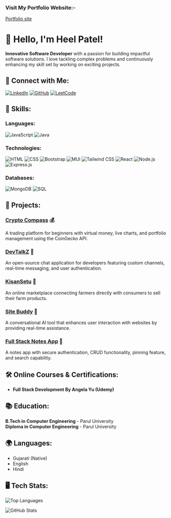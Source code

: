 ### Visit My Portfolio Website:-
[Portfolio site](https://patelheel.me/)


# 👋 Hello, I'm Heel Patel!

**Innovative Software Developer** with a passion for building impactful software solutions. I love tackling complex problems and continuously enhancing my skill set by working on exciting projects.

## 🔗 Connect with Me:
[![LinkedIn](https://img.shields.io/badge/LinkedIn-Heel%20Patel-blue)](https://www.linkedin.com/in/heelpatel/)
[![GitHub](https://img.shields.io/badge/GitHub-heelpatel01-181717?logo=github)](https://github.com/heelpatel01)
[![LeetCode](https://img.shields.io/badge/LeetCode-heel04-orange)](https://leetcode.com/heel04/)

## 🚀 Skills:
### Languages:
![JavaScript](https://img.shields.io/badge/JavaScript-F7DF1E?logo=javascript&logoColor=black)
![Java](https://img.shields.io/badge/Java-007396?logo=java&logoColor=white)

### Technologies:
![HTML](https://img.shields.io/badge/HTML5-E34F26?logo=html5&logoColor=white)
![CSS](https://img.shields.io/badge/CSS3-1572B6?logo=css3&logoColor=white)
![Bootstrap](https://img.shields.io/badge/Bootstrap-563D7C?logo=bootstrap&logoColor=white)
![MUI](https://img.shields.io/badge/MUI-007FFF?logo=mui&logoColor=white)
![Tailwind CSS](https://img.shields.io/badge/TailwindCSS-38B2AC?logo=tailwind-css&logoColor=white)
![React](https://img.shields.io/badge/React-20232A?logo=react&logoColor=61DAFB)
![Node.js](https://img.shields.io/badge/Node.js-43853D?logo=node-dot-js&logoColor=white)
![Express.js](https://img.shields.io/badge/Express.js-404D59?logo=express)

### Databases:
![MongoDB](https://img.shields.io/badge/MongoDB-4EA94B?logo=mongodb&logoColor=white)
![SQL](https://img.shields.io/badge/SQL-4479A1?logo=sql&logoColor=white)

## 💼 Projects:

### [Crypto Compass](https://new-crypto-compass.vercel.app/) 💰
A trading platform for beginners with virtual money, live charts, and portfolio management using the CoinGecko API.

### [DevTalkZ](https://slack-clone-one-ivory.vercel.app/) 💬
An open-source chat application for developers featuring custom channels, real-time messaging, and user authentication.

### [KisanSetu](https://kisan-setu.vercel.app/) 🌾
An online marketplace connecting farmers directly with consumers to sell their farm products.

### [Site Buddy](https://site-buddy-mauve.vercel.app/) 🤖
A conversational AI tool that enhances user interaction with websites by providing real-time assistance.

### [Full Stack Notes App](https://notes-app-nine-alpha.vercel.app/) 📝
A notes app with secure authentication, CRUD functionality, pinning feature, and search capability.

## 🛠 Online Courses & Certifications:
- **Full Stack Development By Angela Yu (Udemy)**

## 📚 Education:
**B.Tech in Computer Engineering** - Parul University  
**Diploma in Computer Engineering** - Parul University  

## 🌍 Languages:
- Gujarati (Native)
- English
- Hindi

## 🖥️ Tech Stats:
![Top Languages](https://github-readme-stats.vercel.app/api/top-langs/?username=heelpatel01&layout=compact&theme=radical)

![GitHub Stats](https://github-readme-stats.vercel.app/api?username=heelpatel01&show_icons=true&theme=radical)

